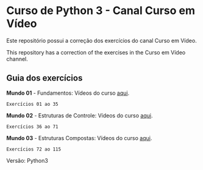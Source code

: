 # Curso de Python 3 - Canal Curso em Vídeo
Este repositório possui a correção dos exercícios do canal Curso em Vídeo.

This repository has a correction of the exercises in the Curso em Vídeo channel.

## Guia dos exercícios 

**Mundo 01** - Fundamentos: Vídeos do curso [aqui](https://www.youtube.com/playlist?list=PLHz_AreHm4dlKP6QQCekuIPky1CiwmdI6).

	Exercícios 01 ao 35

**Mundo 02** - Estruturas de Controle: Vídeos do curso [aqui](https://www.youtube.com/playlist?list=PLHz_AreHm4dk_nZHmxxf_J0WRAqy5Czye).

	Exercícios 36 ao 71

**Mundo 03** - Estruturas Compostas: Vídeos do curso [aqui](https://www.youtube.com/playlist?list=PLHz_AreHm4dksnH2jVTIVNviIMBVYyFnH).

	Exercícios 72 ao 115

Versão: Python3
